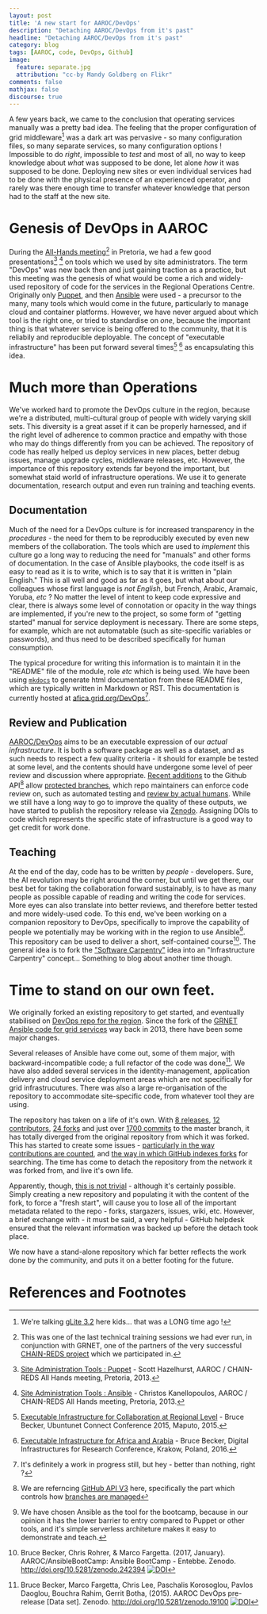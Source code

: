 ```yaml
---
layout: post
title: 'A new start for AAROC/DevOps'
description: "Detaching AAROC/DevOps from it's past"
headline: "Detaching AAROC/DevOps from it's past"
category: blog
tags: [AAROC, code, DevOps, Github]
image:
  feature: separate.jpg
  attribution: "cc-by Mandy Goldberg on Flikr"
comments: false
mathjax: false
discourse: true
---
```


A few years back, we came to the conclusion that operating services manually was a pretty bad idea. The feeling that the proper configuration of grid middleware[^gLite32] was a dark art was pervasive - so many configuration files, so many separate services, so many configuration options ! Impossible to do _right_, impossible to _test_ and most of all, no way to keep knowledge about _what_ was supposed to be done, let alone _how_ it was supposed to be done. Deploying new sites or even individual services had to be done with the physical presence of an experienced operator, and rarely was there enough time to transfer whatever knowledge that person had to the staff at the new site.

# Genesis of DevOps in AAROC

During the [All-Hands meeting](http://agenda.ct.infn.it/event/895/)[^AllHands] in Pretoria, we had a few good presentations[^HazelhurstPuppet] [^KannelopoulosAnsible] on tools which we used by site administrators. The term "DevOps" was new back then and just gaining traction as a practice, but this meeting was the genesis of what would be come a rich and widely-used repository of code for the services in the Regional Operations Centre. Originally only [Puppet](https://puppet.com/), and then [Ansible](http://www.ansible.com) were used - a precursor to the many, many tools which would come in the future, particularly to manage cloud and container platforms. However, we have never argued about which tool is the right one, or tried to standardise on _one_, because the important thing is that whatever service is being offered to the community, that it is reliabily and reproducible deployable. The concept of "executable infrastructure" has been put forward several times[^ExeInfraUC2015] [^ExeInfraDI4R] as encapsulating this idea.

# Much more than Operations

We've worked hard to promote the DevOps culture in the region, because we're a distributed, multi-cultural group of people with widely varying skill sets. This diversity is a great asset if it can be properly harnessed, and if the right level of adherence to common practice and empathy with those who may do things differently from you can be achieved. The repository of code has really helped us deploy services in new places, better debug issues, manage upgrade cycles, middleware releases, etc. However, the importance of this repository extends far beyond the important, but somewhat staid world of infrastructure operations. We use it to generate documentation, research output and even run training and teaching events.

##  Documentation

Much of the need for a DevOps culture is for increased transparency in the _procedures_ - the need for them to be reproducibly executed by even new members of the collaboration. The tools which are used to _implement_ this culture go a long way to reducing the need for "manuals" and other forms of documentation. In the case of Ansible playbooks, the code itself is as easy to read as it is to write, which is to say that it is written in "plain English." This is all well and good as far as it goes, but what about our colleagues whose first language is _not English_, but French, Arabic, Aramaic, Yoruba, _etc_ ? No matter the level of intent to keep code expressive and clear, there is always some level of connotation or opacity in the way things are implemented, if you're new to the project, so some form of "getting started" manual for service deployment is necessary. There are some steps, for example, which are not automatable (such as site-specific variables or passwords), and thus need to be described specifically for human consumption.

The typical procedure for writing this information is to maintain it in the "README" file of the module, role _etc_ which is being used. We have been using [`mkdocs`](http://www.mkdocs.org/) to generate html documentation from these README files, which are typically written in Markdown or RST. This documentation is currently hosted at [afica.grid.org/DevOps](http://www.africa-grid.org/DevOps)[^WIPYO].

## Review and Publication

[AAROC/DevOps](https://github.com/AAROC/DevOps) aims to be an executable expression of our _actual infrastructure_. It is both a software package as well as a dataset, and as such needs to respect a few quality criteria - it should for example be tested at some level, and the contents should have undergone some level of peer review and discussion where appropriate. [Recent additions]() to the Github API[^GithubAPI] allow [protected branches](https://help.github.com/articles/about-protected-branches/), which repo maintainers can enforce code review on, such as automated testing and [review by actual humans](https://help.github.com/articles/approving-a-pull-request-with-required-reviews/). While we still have a long way to go to improve the quality of these outputs, we have started to publish the repository release via [Zenodo](https://zenodo.org). Assigning DOIs to code which represents the specific state of infrastructure is a good way to get credit for work done.

## Teaching

At the end of the day, code has to be written by _people_ - developers. Sure, the AI revolution may be right around the corner, but until we get there, our best bet for taking the collaboration forward sustainably, is to have as many people as possible capable of reading and writing the code for services. More eyes can also translate into better reviews, and therefore better tested and more widely-used code. To this end, we've been working on a companion repository to DevOps, specifically to improve the capability of people we potentially may be working with in the region to use Ansible[^WhyAnsible]. This repository can be used to deliver a short, self-contained course[^BootCamp]. The general idea is to fork the ["Software Carpentry"](http://www.software-carpentry.org) idea into an "Infrastructure Carpentry" concept... Something to blog about another time though.

# Time to stand on our own feet.

We originally forked an existing repository to get started, and eventually stabilised on [DevOps repo for the region](https://github.com/AAROC/DevOps). Since the fork of the [GRNET Ansible code for grid services](https://github.com/auth-scc/grid-services-deployment) way back in 2013, there have been some major changes.

Several releases of Ansible  have come out, some of them major, with backward-incompatible code; a full refactor of the code was done[^DevOps2015]. We have also added several services in the identity-management, application delivery and cloud service deployment areas which are not specifically for grid infrastrucutures. There was also a large  re-organisation of the repository to accommodate site-specific code, from whatever tool they are using.

The repository has taken on a life of it's own. With [8 releases](https://github.com/AAROC/DevOps/releases), [12 contributors](https://github.com/AAROC/DevOps/graphs/contributors), [24 forks](https://github.com/AAROC/DevOps/network) and just over [1700 commits](https://github.com/AAROC/DevOps/commits/master) to the master branch, it has totally diverged from the original repository from which it was forked. This has started to create some issues - [particularly in the way contributions are counted](https://help.github.com/articles/why-are-my-contributions-not-showing-up-on-my-profile/#commit-was-made-in-a-fork), and [the way in which GitHub indexes forks](http://stackoverflow.com/questions/33626326/how-to-search-a-github-fork-for-code-using-the-github-search-api) for searching. The time has come to detach the repository from the network it was forked from, and live it's own life.

Apparently, though, [this is not trivial](https://www.quora.com/Git-revision-control-How-can-one-detach-a-forked-project-in-GitHub) - although it's certainly possible. Simply creating a new repository and populating it with the content of the fork, to force a "fresh start", will cause you to lose all of the important metadata related to the repo - forks, stargazers, issues, wiki, etc. However, a brief exchange with - it must be said, a very helpful - GitHub helpdesk ensured that the relevant information was backed up before the detach took place.  

We now have a stand-alone repository which far better reflects the work done by the community, and puts it on a  better footing for the future.

# References and Footnotes

[^gLite32]: We're talking [gLite 3.2]() here kids... that was a LONG time ago !
[^AllHands]: This was one of the last technical training sessions we had ever run, in conjunction with GRNET, one of the partners of the very successful [CHAIN-REDS project](https://www.chain-project.eu) which we participated in.
[^HazelhurstPuppet]: [Site Administration Tools : Puppet](http://agenda.ct.infn.it/event/895/contribution/22/material/slides/0.pdf) - Scott Hazelhurst, AAROC / CHAIN-REDS All Hands meeting, Pretoria, 2013.
[^KannelopoulosAnsible]: [Site Administration Tools : Ansible](http://agenda.ct.infn.it/event/895/contribution/23/material/slides/0.pptx) - Christos Kanellopoulos, AAROC / CHAIN-REDS All Hands meeting, Pretoria, 2013.
[^ExeInfraUC2015]: [Executable Infrastructure for Collaboration at Regional Level](http://www.ubuntunet.net/sites/default/files/19.%20Becker%20-%20Executable%20Infrastructure.pdf) - Bruce  Becker, Ubuntunet Connect Conference 2015, Maputo, 2015.
[^ExeInfraDI4R]: [Executable Infrastructure for Africa and Arabia](https://www.digitalinfrastructures.eu/content/executable-infrastructure-africa-and-arabia) - Bruce Becker, Digital Infrastructures for Research Conference, Krakow, Poland, 2016.
[^DevOps2015]: Bruce Becker, Marco Fargetta, Chris Lee, Paschalis Korosoglou, Pavlos Daoglou, Bouchra Rahim, Gerrit Botha, (2015). AAROC DevOps pre-release [Data set]. Zenodo. http://doi.org/10.5281/zenodo.19100 [![DOI](https://zenodo.org/badge/DOI/10.5281/zenodo.19100.svg)](https://doi.org/10.5281/zenodo.19100)
[^WIPYO]: It's definitely a work in progress still, but hey - better than nothing, right ?
[^GithubAPI]: We are referncing [GitHub API V3](https://developer.github.com/v3/) here, specifically the part which controls how [branches are managed](https://developer.github.com/v3/repos/branches/)
[^WhyAnsible]: We have chosen Ansible as the tool for the bootcamp, because in our opinion it has the lower barrier to entry compared to Puppet or other tools, and it's simple serverless architeture makes it easy to demonstrate and teach.
[^BootCamp]: Bruce Becker, Chris Rohrer, & Marco Fargetta. (2017, January). AAROC/AnsibleBootCamp: Ansible BootCamp - Entebbe. Zenodo. http://doi.org/10.5281/zenodo.242394  [![DOI](https://zenodo.org/badge/DOI/10.5281/zenodo.242394.svg)](https://doi.org/10.5281/zenodo.242394)
